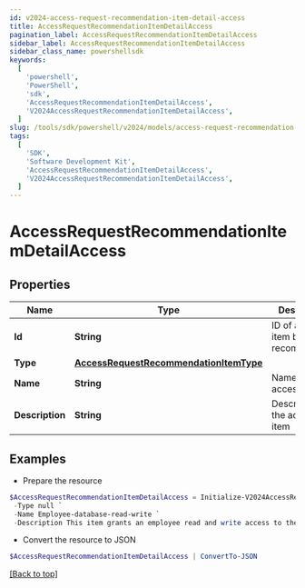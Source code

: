 ```yaml
---
id: v2024-access-request-recommendation-item-detail-access
title: AccessRequestRecommendationItemDetailAccess
pagination_label: AccessRequestRecommendationItemDetailAccess
sidebar_label: AccessRequestRecommendationItemDetailAccess
sidebar_class_name: powershellsdk
keywords:
  [
    'powershell',
    'PowerShell',
    'sdk',
    'AccessRequestRecommendationItemDetailAccess',
    'V2024AccessRequestRecommendationItemDetailAccess',
  ]
slug: /tools/sdk/powershell/v2024/models/access-request-recommendation-item-detail-access
tags:
  [
    'SDK',
    'Software Development Kit',
    'AccessRequestRecommendationItemDetailAccess',
    'V2024AccessRequestRecommendationItemDetailAccess',
  ]
---
```


# AccessRequestRecommendationItemDetailAccess

## Properties

| Name | Type | Description | Notes |
| --- | --- | --- | --- |
| **Id** | **String** | ID of access item being recommended. | [optional] |
| **Type** | [**AccessRequestRecommendationItemType**](access-request-recommendation-item-type) |  | [optional] |
| **Name** | **String** | Name of the access item | [optional] |
| **Description** | **String** | Description of the access item | [optional] |

## Examples

- Prepare the resource

```powershell
$AccessRequestRecommendationItemDetailAccess = Initialize-V2024AccessRequestRecommendationItemDetailAccess  -Id 2c9180835d2e5168015d32f890ca1581 `
 -Type null `
 -Name Employee-database-read-write `
 -Description This item grants an employee read and write access to the database
```

- Convert the resource to JSON

```powershell
$AccessRequestRecommendationItemDetailAccess | ConvertTo-JSON
```

[[Back to top]](#)
